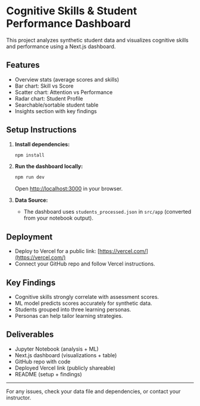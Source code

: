 
# Cognitive Skills & Student Performance Dashboard

This project analyzes synthetic student data and visualizes cognitive skills and performance using a Next.js dashboard.

## Features
- Overview stats (average scores and skills)
- Bar chart: Skill vs Score
- Scatter chart: Attention vs Performance
- Radar chart: Student Profile
- Searchable/sortable student table
- Insights section with key findings

## Setup Instructions
1. **Install dependencies:**
	```bash
	npm install
	```
2. **Run the dashboard locally:**
	```bash
	npm run dev
	```
	Open [http://localhost:3000](http://localhost:3000) in your browser.

3. **Data Source:**
	- The dashboard uses `students_processed.json` in `src/app` (converted from your notebook output).

## Deployment
- Deploy to Vercel for a public link: [https://vercel.com/](https://vercel.com/)
- Connect your GitHub repo and follow Vercel instructions.

## Key Findings
- Cognitive skills strongly correlate with assessment scores.
- ML model predicts scores accurately for synthetic data.
- Students grouped into three learning personas.
- Personas can help tailor learning strategies.

## Deliverables
- Jupyter Notebook (analysis + ML)
- Next.js dashboard (visualizations + table)
- GitHub repo with code
- Deployed Vercel link (publicly shareable)
- README (setup + findings)

---
For any issues, check your data file and dependencies, or contact your instructor.
